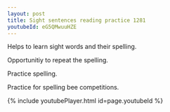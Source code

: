 ```yaml
---
layout: post
title: Sight sentences reading practice 1281
youtubeId: eG5QMwuuHZE
---
```

 
 
Helps to learn sight words and their spelling.

Opportunitiy to repeat the spelling. 

Practice spelling. 
 
Practice for spelling bee competitions. 
 
{% include youtubePlayer.html id=page.youtubeId %}
 
 
